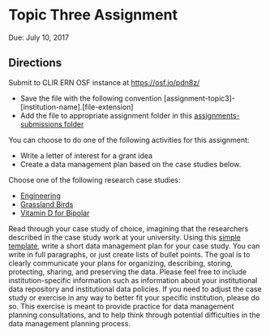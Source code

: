 # Topic Three Assignment

Due: July 10, 2017

## Directions

Submit to CLIR ERN OSF instance at <https://osf.io/pdn8z/>
  * Save the file with the following convention [assignment-topic3]-[institution-name].[file-extension]
  * Add the file to appropriate assignment folder in this [assignments-submissions folder](https://drive.google.com/drive/folders/0B00qDiMLT3XdeHlJZmFUQ2Z0NkE?usp=sharing)

You can choose to do one of the following activities for this assignment:
  * Write a letter of interest for a grant idea
  * Create a data management plan based on the case studies below.

Choose one of the following research case studies:
  * [Engineering](https://docs.google.com/document/d/1mmcSoh_BtKo9yC5POPd7r4uJ9FEyBfhGwEEirxXJWDE/edit?usp=sharing) 
  * [Grassland Birds](https://docs.google.com/document/d/1jL5L26AsPnAXRzHnaEpS6ugp349bHgf359v9Qnin5_s/edit?usp=sharing)
  * [Vitamin D for Bipolar](https://docs.google.com/document/d/1KEXPDEDE6698lEkW7MYZxtqUqM14z9XTYKaG2U2lslY/edit?usp=sharing)

Read through your case study of choice, imagining that the researchers described in the case study work at your university.  Using this [simple template](https://docs.google.com/document/d/1XnMr-hMPfiET9hCRhzV-DSBsaLdgeNEOnqKVTQHYQ98/edit?usp=sharing), write a short data management plan for your case study. You can write in full paragraphs, or just create lists of bullet points. The goal is to clearly communicate your plans for organizing, describing, storing, protecting, sharing, and preserving the data. Please feel free to include institution-specific information such as information about your institutional data repository and institutional data policies. If you need to adjust the case study or exercise in any way to better fit your specific institution, please do so. This exercise is meant to provide practice for data management planning consultations, and to help think through potential difficulties in the data management planning process.
